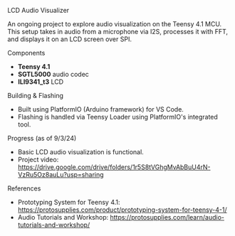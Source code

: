 LCD Audio Visualizer

An ongoing project to explore audio visualization on the Teensy 4.1 MCU. This setup takes in audio from a microphone via I2S, processes it with FFT, and displays it on an LCD screen over SPI.

Components
- **Teensy 4.1**
- **SGTL5000** audio codec
- **ILI9341_t3** LCD

Building & Flashing
- Built using PlatformIO (Arduino framework) for VS Code.
- Flashing is handled via Teensy Loader using PlatformIO's integrated tool.

Progress (as of 9/3/24)
- Basic LCD audio visualization is functional.
- Project video: https://drive.google.com/drive/folders/1r5S8tVGhgMvAbBuU4rN-VzRu5Oz8auLu?usp=sharing

References
- Prototyping System for Teensy 4.1: https://protosupplies.com/product/prototyping-system-for-teensy-4-1/
- Audio Tutorials and Workshop: https://protosupplies.com/learn/audio-tutorials-and-workshop/
